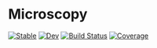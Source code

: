 # Microscopy

[![Stable](https://img.shields.io/badge/docs-stable-blue.svg)](https://JuliaMicroscopy.github.io/Microscopy.jl/stable)
[![Dev](https://img.shields.io/badge/docs-dev-blue.svg)](https://JuliaMicroscopy.github.io/Microscopy.jl/dev)
[![Build Status](https://github.com/JuliaMicroscopy/Microscopy.jl/workflows/CI/badge.svg)](https://github.com/JuliaMicroscopy/Microscopy.jl/actions)
[![Coverage](https://codecov.io/gh/JuliaMicroscopy/Microscopy.jl/branch/master/graph/badge.svg)](https://codecov.io/gh/JuliaMicroscopy/Microscopy.jl)
